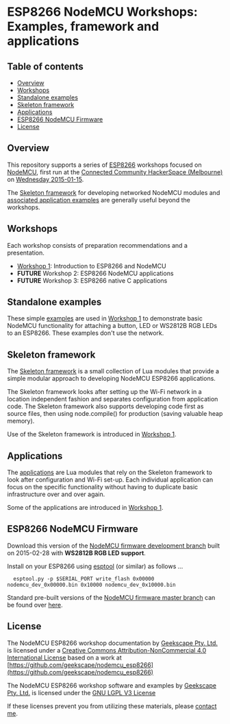 # ESP8266 NodeMCU Workshops: Examples, framework and applications

## Table of contents

* [Overview](#overview)
* [Workshops](#workshops)
* [Standalone examples](#standalone-examples)
* [Skeleton framework](#skeleton-framework)
* [Applications](#applications)
* [ESP8266 NodeMCU Firmware](#esp8266-nodemcu-firmware)
* [License](#license)

## Overview

This repository supports a series of
[ESP8266](https://espressif.com/en/products/esp8266/)
workshops focused on [NodeMCU](https://github.com/nodemcu/nodemcu-firmware),
first run at the
[Connected Community HackerSpace (Melbourne)](http://hackmelbourne.org) on
[Wednesday 2015-01-15](http://www.meetup.com/Connected-Community-HackerSpace-Melbourne/events/220681609/).

The [Skeleton framework](#skeleton) for developing networked NodeMCU modules
and [associated application examples](#applications)
are generally useful beyond the workshops.

## Workshops

Each workshop consists of preparation recommendations and a presentation.

* [Workshop 1](workshop_1): Introduction to ESP8266 and NodeMCU
* __FUTURE__ Workshop 2: ESP8266 NodeMCU applications
* __FUTURE__ Workshop 3: ESP8266 native C applications

## Standalone examples

These simple [examples](examples) are used in [Workshop 1](workshop_1)
to demonstrate basic NodeMCU functionality for attaching a button, LED
or WS2812B RGB LEDs to an ESP8266.  These examples don't use the network.

## Skeleton framework

The [Skeleton framework](skeleton) is a small collection of Lua modules
that provide a simple modular approach to developing NodeMCU ESP8266
applications.

The Skeleton framework looks after setting up the Wi-Fi network in a location
independent fashion and separates configuration from application code.
The Skeleton framework also supports developing code first as source files,
then using node.compile() for production (saving valuable heap memory).

Use of the Skeleton framework is introduced in [Workshop 1](workshop_1).

## Applications

The [applications](applications) are Lua modules that rely
on the Skeleton framework to look after configuration and Wi-Fi set-up.
Each individual application can focus on the specific functionality
without having to duplicate basic infrastructure over and over again.

Some of the applications are introduced in [Workshop 1](workshop_1).

## ESP8266 NodeMCU Firmware

Download this version of the [NodeMCU firmware development branch](firmware)
built on 2015-02-28 with __WS2812B RGB LED support__.

Install on your ESP8266 using
[esptool](https://github.com/themadinventor/esptool)
(or similar) as follows ...

      esptool.py -p $SERIAL_PORT write_flash 0x00000 nodemcu_dev_0x00000.bin 0x10000 nodemcu_dev_0x10000.bin

Standard pre-built versions of the
[NodeMCU firmware master branch](https://github.com/nodemcu/nodemcu-firmware)
can be found over
[here](https://github.com/nodemcu/nodemcu-firmware/tree/master/pre_build).

## License

The NodeMCU ESP8266 workshop documentation by
[Geekscape Pty. Ltd.](http://geekscape.org)
is licensed under a
[Creative Commons Attribution-NonCommercial 4.0 International License](http://creativecommons.org/licenses/by-nc/4.0)
based on a work at
[https://github.com/geekscape/nodemcu_esp8266](https://github.com/geekscape/nodemcu_esp8266)

The NodeMCU ESP8266 workshop software and examples by
[Geekscape Pty. Ltd.](http://geekscape.org)
is licensed under the
[GNU LGPL V3 License](https://www.gnu.org/licenses/lgpl.html)

If these licenses prevent you from utilizing these materials, please
[contact me](https://github.com/geekscape/nodemcu_esp8266/issues/new).

